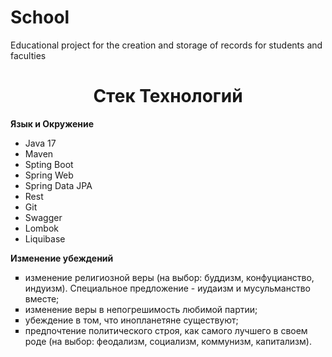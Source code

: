 # School
Educational project for the creation and storage of records for students and faculties
<h1 align="center">Стек Технологий</h1>
<body>
  <p><strong>Язык и Окружение</strong></p>
<ul>
   <li>Java 17</li>
   <li>Maven</li>
   <li>Spting Boot</li>
   <li>Spring Web</li>
   <li>Spring Data JPA</li>
   <li>Rest</li>
   <li>Git</li>
   <li>Swagger</li>
   <li>Lombok</li>
   <li>Liquibase</li>
</ul>


 <body>
  <p><strong>Изменение убеждений</strong></p>
  <ul type="square">
   <li>изменение религиозной веры (на выбор: буддизм, конфуцианство, индуизм). 
       Специальное предложение - иудаизм и мусульманство вместе;</li>
   <li>изменение веры в непогрешимость любимой партии;</li>
   <li>убеждение в том, что инопланетяне существуют;</li>
   <li>предпочтение политического строя, как самого лучшего в своем роде 
       (на выбор: феодализм, социализм, коммунизм, капитализм).</li>
  </ul>
 </body>

